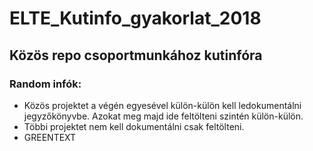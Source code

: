 # ELTE_Kutinfo_gyakorlat_2018
## Közös repo csoportmunkához kutinfóra

### Random infók:
- Közös projektet a végén egyesével külön-külön kell ledokumentálni jegyzőkönyvbe. Azokat meg majd ide feltölteni szintén külön-külön.
- Többi projektet nem kell dokumentálni csak feltölteni.
- GREENTEXT
